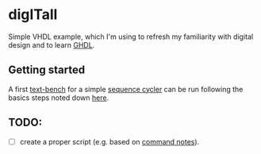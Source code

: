 # digITall

Simple VHDL example, which I'm using to refresh my familiarity with digital design and to learn [GHDL](https://github.com/ghdl/ghdl).

## Getting started

A first [text-bench](./tb_main.vhdl) for a simple [sequence cycler](./blind_cycler.vhdl) can be run following the basics steps noted down [here](./command_notes.md).

## TODO:
- [ ] create a proper script (e.g. based on [command notes](./command_notes.md)).

